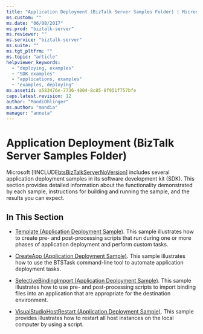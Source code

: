 ```yaml
---
title: "Application Deployment (BizTalk Server Samples Folder) | Microsoft Docs"
ms.custom: ""
ms.date: "06/08/2017"
ms.prod: "biztalk-server"
ms.reviewer: ""
ms.service: "biztalk-server"
ms.suite: ""
ms.tgt_pltfrm: ""
ms.topic: "article"
helpviewer_keywords: 
  - "deploying, examples"
  - "SDK examples"
  - "applications, examples"
  - "examples, deploying"
ms.assetid: a583476e-7736-4804-8c85-8f951f757bfe
caps.latest.revision: 12
author: "MandiOhlinger"
ms.author: "mandia"
manager: "anneta"
---
```

# Application Deployment (BizTalk Server Samples Folder)
Microsoft [!INCLUDE[btsBizTalkServerNoVersion](../includes/btsbiztalkservernoversion-md.md)] includes several application deployment samples in its software development kit (SDK). This section provides detailed information about the functionality demonstrated by each sample, instructions for building and running the sample, and the results you can expect.  
  
## In This Section  
  
-   [Template (Application Deployment Sample)](../core/template-application-deployment-sample.md). This sample illustrates how to create pre- and post-processing scripts that run during one or more phases of application deployment and perform custom tasks.  
  
-   [CreateApp (Application Deployment Sample)](../core/createapp-application-deployment-sample.md). This sample illustrates how to use the BTSTask command-line tool to automate application deployment tasks.  
  
-   [SelectiveBindingImport (Application Deployment Sample)](../core/selectivebindingimport-application-deployment-sample.md). This sample illustrates how to use pre- and post-processing scripts to import binding files into an application that are appropriate for the destination environment.  
  
-   [VisualStudioHostRestart (Application Deployment Sample)](../core/visualstudiohostrestart-application-deployment-sample.md). This sample provides illustrates how to restart all host instances on the local computer by using a script.